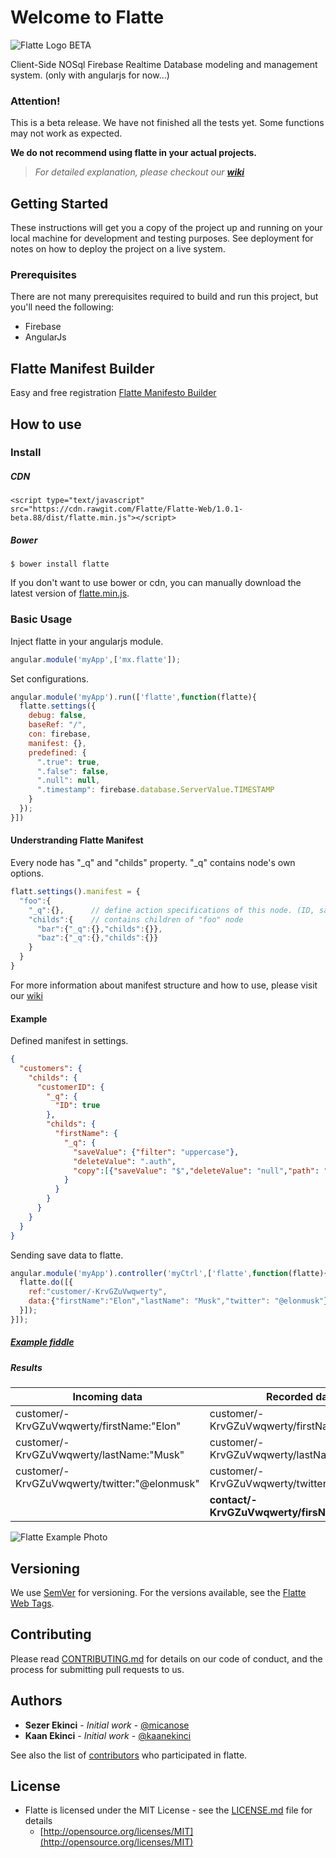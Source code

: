 # Welcome to Flatte
![Flatte Logo](https://flatte.maxabab.com/assets/images/logos/flatte%20logo_Header.png "Flatte Logo") BETA

Client-Side NOSql Firebase Realtime Database modeling and management system. (only with angularjs for now...)

### Attention!
This is a beta release. We have not finished all the tests yet.
Some functions may not work as expected.

**We do not recommend using flatte in your actual projects.**

> _For detailed explanation, please checkout our **[wiki](https://github.com/Flatte/Flatte-Web/wiki)**_

## Getting Started

These instructions will get you a copy of the project up and running on your local machine for development and testing purposes. See deployment for notes on how to deploy the project on a live system.

### Prerequisites

There are not many prerequisites required to build and run this project, but you'll need the following:

* Firebase
* AngularJs

## Flatte Manifest Builder 
Easy and free registration
[Flatte Manifesto Builder](https://flatte.maxabab.com)

## How to use
### Install
##### CDN
	<script type="text/javascript" src="https://cdn.rawgit.com/Flatte/Flatte-Web/1.0.1-beta.88/dist/flatte.min.js"></script>
##### Bower
	$ bower install flatte
If you don't want to use bower or cdn, you can manually download the latest version of [flatte.min.js](https://raw.githubusercontent.com/Flatte/Flatte-Web/master/dist/flatte.min.js). 

### Basic Usage

Inject flatte in your angularjs module.
```javascript
angular.module('myApp',['mx.flatte']);
```

Set configurations.
```javascript
angular.module('myApp').run(['flatte',function(flatte){
  flatte.settings({
    debug: false,
    baseRef: "/",
    con: firebase,
    manifest: {},
    predefined: {
      ".true": true,
      ".false": false,
      ".null": null,
      ".timestamp": firebase.database.ServerValue.TIMESTAMP
    }
  });
}])
```

#### Understranding Flatte Manifest
Every node has "_q" and "childs" property. "_q" contains node's own options.
```javascript
flatt.settings().manifest = {
  "foo":{
    "_q":{},      // define action specifications of this node. (ID, saveValue, deleteValue, copy, externalEffect, function)
    "childs":{    // contains children of "foo" node
      "bar":{"_q":{},"childs":{}},
      "baz":{"_q":{},"childs":{}}
    }
  }
}
```
For more information about manifest structure and how to use, please visit our [wiki](https://github.com/Flatte/Flatte-Web/wiki)


#### Example
Defined manifest in settings.
```json
{
  "customers": {
    "childs": {
      "customerID": {
        "_q": {
          "ID": true
        },
        "childs": {
          "firstName": {
            "_q": {
              "saveValue": {"filter": "uppercase"},
              "deleteValue": ".auth",
              "copy":[{"saveValue": "$","deleteValue": "null","path": "/contact/#customerID/firstName"}]
            }
          }
        }
      }
    }
  }
}
```
Sending save data to flatte.
```javascript
angular.module('myApp').controller('myCtrl',['flatte',function(flatte){
  flatte.do([{
    ref:"customer/-KrvGZuVwqwerty",
    data:{"firstName":"Elon","lastName": "Musk","twitter": "@elonmusk"}
  }]);
}]);
```

##### [Example fiddle](https://jsfiddle.net/micanose/pq8t5unx/)

##### Results
| Incoming data                                    | Recorded data                                    |
|--------------------------------------------------|--------------------------------------------------|
| customer/-KrvGZuVwqwerty/firstName:"Elon"         | customer/-KrvGZuVwqwerty/firstName:"**ELON**"     |
| customer/-KrvGZuVwqwerty/lastName:"Musk"         | customer/-KrvGZuVwqwerty/lastName:"Musk"         |
| customer/-KrvGZuVwqwerty/twitter:"@elonmusk"     | customer/-KrvGZuVwqwerty/twitter:"@elonmusk"     |
|                                                  | **contact/-KrvGZuVwqwerty/firsName:"Elon"**      |

![Flatte Example Photo](https://flatte.maxabab.com/assets/images/welcome/flatte_screen/full.png "Flatte Manifesto Builder")

## Versioning

We use [SemVer](http://semver.org/) for versioning. For the versions available, see the [Flatte Web Tags](https://github.com/Flatte/Flatte-Web/tags). 


## Contributing

Please read [CONTRIBUTING.md](CONTRIBUTING.md) for details on our code of conduct, and the process for submitting pull requests to us.

## Authors

* **Sezer Ekinci** - *Initial work* - [@micanose](https://github.com/micanose)
* **Kaan Ekinci** - *Initial work* - [@kaanekinci](https://github.com/kaanekinci)

See also the list of [contributors](https://github.com/Flatte/Flatte-Web/graphs/contributors) who participated in flatte.

## License
- Flatte is licensed under the MIT License - see the [LICENSE.md](LICENSE.md) file for details
  - [http://opensource.org/licenses/MIT](http://opensource.org/licenses/MIT)

